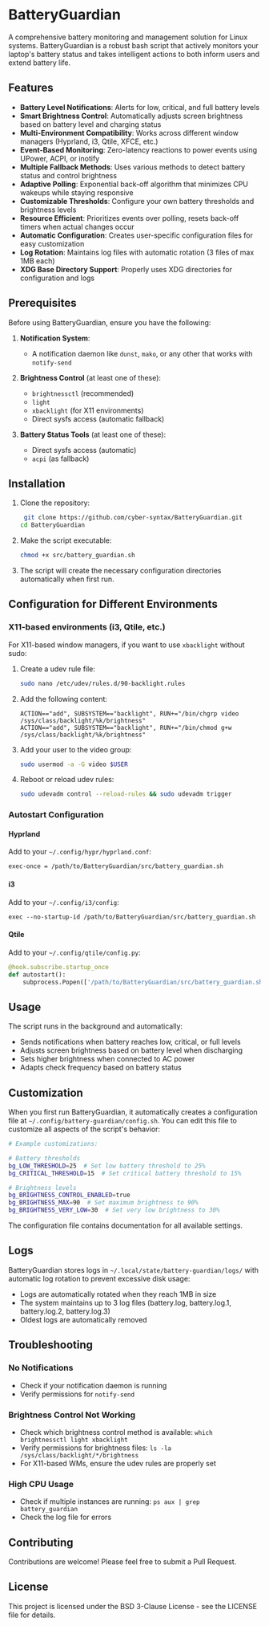 # BatteryGuardian

A comprehensive battery monitoring and management solution for Linux systems. BatteryGuardian is a robust bash script that actively monitors your laptop's battery status and takes intelligent actions to both inform users and extend battery life.

## Features

- **Battery Level Notifications**: Alerts for low, critical, and full battery levels
- **Smart Brightness Control**: Automatically adjusts screen brightness based on battery level and charging status
- **Multi-Environment Compatibility**: Works across different window managers (Hyprland, i3, Qtile, XFCE, etc.)
- **Event-Based Monitoring**: Zero-latency reactions to power events using UPower, ACPI, or inotify
- **Multiple Fallback Methods**: Uses various methods to detect battery status and control brightness
- **Adaptive Polling**: Exponential back-off algorithm that minimizes CPU wakeups while staying responsive
- **Customizable Thresholds**: Configure your own battery thresholds and brightness levels
- **Resource Efficient**: Prioritizes events over polling, resets back-off timers when actual changes occur
- **Automatic Configuration**: Creates user-specific configuration files for easy customization
- **Log Rotation**: Maintains log files with automatic rotation (3 files of max 1MB each)
- **XDG Base Directory Support**: Properly uses XDG directories for configuration and logs

## Prerequisites

Before using BatteryGuardian, ensure you have the following:

1. **Notification System**:

   - A notification daemon like `dunst`, `mako`, or any other that works with `notify-send`

2. **Brightness Control** (at least one of these):

   - `brightnessctl` (recommended)
   - `light`
   - `xbacklight` (for X11 environments)
   - Direct sysfs access (automatic fallback)

3. **Battery Status Tools** (at least one of these):
   - Direct sysfs access (automatic)
   - `acpi` (as fallback)

## Installation

1. Clone the repository:

   ```bash
    git clone https://github.com/cyber-syntax/BatteryGuardian.git
   cd BatteryGuardian
   ```

2. Make the script executable:

   ```bash
   chmod +x src/battery_guardian.sh
   ```

3. The script will create the necessary configuration directories automatically when first run.

## Configuration for Different Environments

### X11-based environments (i3, Qtile, etc.)

For X11-based window managers, if you want to use `xbacklight` without sudo:

1. Create a udev rule file:

   ```bash
   sudo nano /etc/udev/rules.d/90-backlight.rules
   ```

2. Add the following content:

   ```
   ACTION=="add", SUBSYSTEM=="backlight", RUN+="/bin/chgrp video /sys/class/backlight/%k/brightness"
   ACTION=="add", SUBSYSTEM=="backlight", RUN+="/bin/chmod g+w /sys/class/backlight/%k/brightness"
   ```

3. Add your user to the video group:

   ```bash
   sudo usermod -a -G video $USER
   ```

4. Reboot or reload udev rules:
   ```bash
   sudo udevadm control --reload-rules && sudo udevadm trigger
   ```

### Autostart Configuration

#### Hyprland

Add to your `~/.config/hypr/hyprland.conf`:

```
exec-once = /path/to/BatteryGuardian/src/battery_guardian.sh
```

#### i3

Add to your `~/.config/i3/config`:

```
exec --no-startup-id /path/to/BatteryGuardian/src/battery_guardian.sh
```

#### Qtile

Add to your `~/.config/qtile/config.py`:

```python
@hook.subscribe.startup_once
def autostart():
    subprocess.Popen(['/path/to/BatteryGuardian/src/battery_guardian.sh'])
```

## Usage

The script runs in the background and automatically:

- Sends notifications when battery reaches low, critical, or full levels
- Adjusts screen brightness based on battery level when discharging
- Sets higher brightness when connected to AC power
- Adapts check frequency based on battery status

## Customization

When you first run BatteryGuardian, it automatically creates a configuration file at `~/.config/battery-guardian/config.sh`. You can edit this file to customize all aspects of the script's behavior:

```bash
# Example customizations:

# Battery thresholds
bg_LOW_THRESHOLD=25  # Set low battery threshold to 25%
bg_CRITICAL_THRESHOLD=15  # Set critical battery threshold to 15%

# Brightness levels
bg_BRIGHTNESS_CONTROL_ENABLED=true
bg_BRIGHTNESS_MAX=90  # Set maximum brightness to 90%
bg_BRIGHTNESS_VERY_LOW=30  # Set very low brightness to 30%
```

The configuration file contains documentation for all available settings.

## Logs

BatteryGuardian stores logs in `~/.local/state/battery-guardian/logs/` with automatic log rotation to prevent excessive disk usage:

- Logs are automatically rotated when they reach 1MB in size
- The system maintains up to 3 log files (battery.log, battery.log.1, battery.log.2, battery.log.3)
- Oldest logs are automatically removed

## Troubleshooting

### No Notifications

- Check if your notification daemon is running
- Verify permissions for `notify-send`

### Brightness Control Not Working

- Check which brightness control method is available: `which brightnessctl light xbacklight`
- Verify permissions for brightness files: `ls -la /sys/class/backlight/*/brightness`
- For X11-based WMs, ensure the udev rules are properly set

### High CPU Usage

- Check if multiple instances are running: `ps aux | grep battery_guardian`
- Check the log file for errors

## Contributing

Contributions are welcome! Please feel free to submit a Pull Request.

## License

This project is licensed under the BSD 3-Clause License - see the LICENSE file for details.

